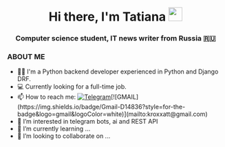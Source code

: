 <h1 align="center">Hi there, I'm Tatiana <img src="https://github.com/blackcater/blackcater/raw/main/images/Hi.gif" height="32"/></h1>
<h3 align="center">Computer science student, IT news writer from Russia 🇷🇺</h3>

### ABOUT ME
- :woman_technologist: I'm a Python backend developer experienced in Python and Django DRF.
- :computer: Currently looking for a full-time job.
- 📫 How to reach me: [![Telegram](https://img.shields.io/badge/Telegram-2CA5E0?style=for-the-badge&logo=telegram&logoColor=white)]([https://t.me/Tanya333_B](https://t.me/tatiana_ssharova))[![GMAIL](https://img.shields.io/badge/Gmail-D14836?style=for-the-badge&logo=gmail&logoColor=white)](mailto:kroxxatt@gmail.com)
- 👀 I’m interested in telegram bots, ai and REST API
- 🌱 I’m currently learning ...
- 💞️ I’m looking to collaborate on ...

<!---
TatianaSharova/TatianaSharova is a ✨ special ✨ repository because its `README.md` (this file) appears on your GitHub profile.
You can click the Preview link to take a look at your changes.
--->
